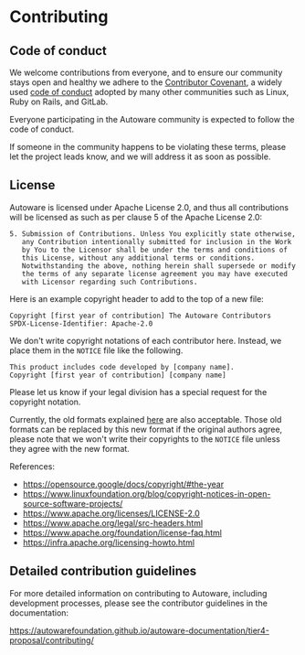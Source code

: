 # Contributing

## Code of conduct

We welcome contributions from everyone, and to ensure our community stays open and healthy
we adhere to the [Contributor Covenant](https://www.contributor-covenant.org/), a widely
used [code of conduct](CODE_OF_CONDUCT.md) adopted by many other communities such as
Linux, Ruby on Rails, and GitLab.

Everyone participating in the Autoware community is expected to follow the code of conduct.

If someone in the community happens to be violating these terms, please let the project
leads know, and we will address it as soon as possible.

## License

Autoware is licensed under Apache License 2.0, and thus all contributions will be licensed as such
as per clause 5 of the Apache License 2.0:

```text
5. Submission of Contributions. Unless You explicitly state otherwise,
   any Contribution intentionally submitted for inclusion in the Work
   by You to the Licensor shall be under the terms and conditions of
   this License, without any additional terms or conditions.
   Notwithstanding the above, nothing herein shall supersede or modify
   the terms of any separate license agreement you may have executed
   with Licensor regarding such Contributions.
```

Here is an example copyright header to add to the top of a new file:

```text
Copyright [first year of contribution] The Autoware Contributors
SPDX-License-Identifier: Apache-2.0
```

We don't write copyright notations of each contributor here.
Instead, we place them in the `NOTICE` file like the following.

```text
This product includes code developed by [company name].
Copyright [first year of contribution] [company name]
```

Please let us know if your legal division has a special request for the copyright notation.

Currently, the old formats explained [here](https://gitlab.com/autowarefoundation/autoware.auto/AutowareAuto/-/blob/87c5e5880a18068116dd886ad56e1bfc29e694c4/CONTRIBUTING.md) are also acceptable.
Those old formats can be replaced by this new format if the original authors agree,
please note that we won't write their copyrights to the `NOTICE` file unless they agree with the new format.

References:

- <https://opensource.google/docs/copyright/#the-year>
- <https://www.linuxfoundation.org/blog/copyright-notices-in-open-source-software-projects/>
- <https://www.apache.org/licenses/LICENSE-2.0>
- <https://www.apache.org/legal/src-headers.html>
- <https://www.apache.org/foundation/license-faq.html>
- <https://infra.apache.org/licensing-howto.html>

## Detailed contribution guidelines

For more detailed information on contributing to Autoware, including development processes,
please see the contributor guidelines in the documentation:

<https://autowarefoundation.github.io/autoware-documentation/tier4-proposal/contributing/>
